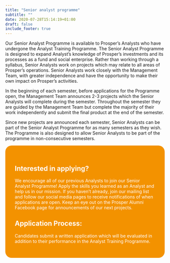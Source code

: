 ```yaml
---
title: "Senior analyst programme"
subtitle: ""
date: 2020-07-28T15:14:19+01:00
draft: false
include_footer: true
---
```


Our Senior Analyst Programme is available to Prosper’s Analysts who have undergone the Analyst Training Programme. The Senior Analyst Programme is designed to expand Analyst’s knowledge of Prosper’s investments and its processes as a fund and social enterprise. Rather than working through a syllabus, Senior Analysts work on projects which may relate to all areas of Prosper’s operations. Senior Analysts work closely with the Management Team, with greater independence and have the opportunity to make their own impact on Prosper’s activities.

In the beginning of each semester, before applications for the Programme open, the Management Team announces 2-3 projects which the Senior Analysts will complete during the semester. Throughout the semester they are guided by the Management Team but complete the majority of their work independently and submit the final product at the end of the semester.

Since new projects are announced each semester, Senior Analysts can be part of the Senior Analyst Programme for as many semesters as they wish. The Programme is also designed to allow Senior Analysts to be part of the programme in non-consecutive semesters.

<div style="background: #F39200; color: white !important; padding: 30px; border-radius: 20px;">

<h2 style="color: white;">Interested in applying?</h2>

We encourage all of our previous Analysts to join our Senior Analyst Programme! Apply the skills you learned as an Analyst and help us in our mission. If you haven’t already, join our mailing list and follow our social media pages to receive notifications of when applications are open. Keep an eye out on the Prosper Alumni Facebook page for announcements of our next projects.

<h2 style="color: white;">Application Process:</h2>

Candidates submit a written application which will be evaluated in addition to their performance in the Analyst Training Programme.

</div>
